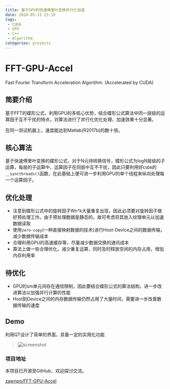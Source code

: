 ```yaml
---
title: 基于GPU的快速傅里叶变换并行化加速
date: 2018-05-31 23:19
tags:
 - CUDA
 - GPU
 - C++
 - Algorithm
categories: projects
---
```


# FFT-GPU-Accel

Fast Fourier Transform Acceleration Algorithm. (Accelerated by CUDA)

## 简要介绍

基于FFT的蝶形公式，利用GPU的多核心优势，结合蝶形公式算法中同一层级的运算因子互不干扰的特点，对算法进行了并行化优化处理，加速效果十分显著。

在同一测试机器上，速度能达到Matlab(R2017b)的数十倍。

<!-- more -->

## 核心算法

基于快速傅里叶变换的蝶形公式，对于N元待转换信号，蝶形公式为logN层级的子运算，每层的子运算中，运算因子在同层中互不干扰，因此只要利用好`CUDA`的`__syncthreads()`函数，在此基础上便可进一步利用GPU的单个线程来纵向处理每一个运算因子。

## 优化处理

 - 注意到蝶形公式中的旋转因子Wn^k大量重复出现，因此必须要对旋转因子做好预处理工作。由于预处理数据是静态的，故可考虑将其放入纹理单元以加速数据读取
 - 使用`zero-copy`(一种直接映射数据的技术)进行Host-Device之间的数据传输，减少数据传输成本
 - 合理利用GPU的高速缓存等，尽量减少数据交换的通讯成本
 - 算法上做一些合理优化，减少重复运算，同时及时释放空闲的内存占用，增加内存利用率

## 待优化

 - GPU的sm单元间存在通信限制，因此要结合蝶形公式的算法结构，进一步改进算法以加强并行计算的性能
 - Host到Device之间的内存数据传输仍然占用了大量时间，需要进一步改善数据传输的速度

## Demo

利用QT设计了简单的界面，具备一定的实用化功能

> ![screenshot](/images/projects/fft-gpu-accel/screenshot.png)


### 项目地址

本项目已开源至GitHub，欢迎探讨交流。

[zawnpn/FFT-GPU-Accel](https://github.com/zawnpn/FFT-GPU-Accel)
